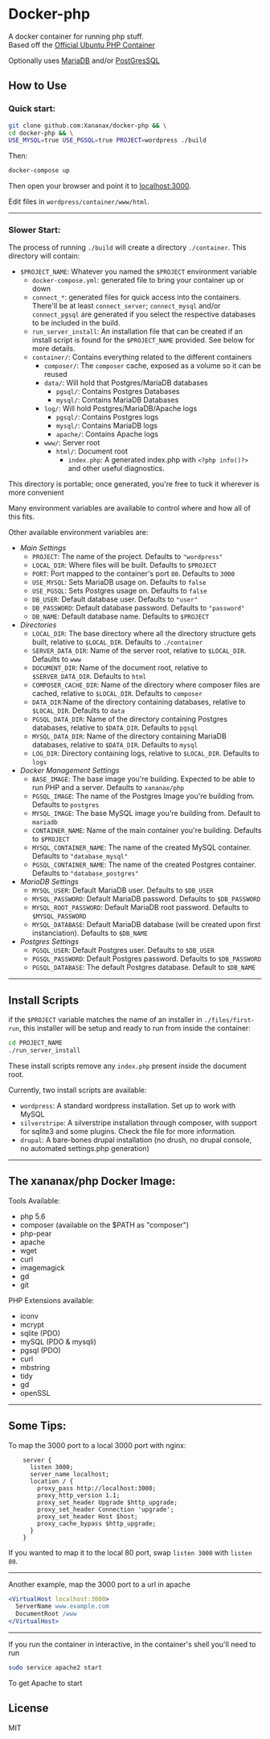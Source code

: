 # Docker-php

A docker container for running php stuff.  
Based off the [Official Ubuntu PHP Container](https://hub.docker.com/_/php/)

Optionally uses [MariaDB](https://hub.docker.com/_/mariadb/) and/or [PostGresSQL](https://hub.docker.com/_/postgres/)

## How to Use

### Quick start:

```sh
git clone github.com:Xananax/docker-php && \
cd docker-php && \
USE_MYSQL=true USE_PGSQL=true PROJECT=wordpress ./build
```
Then:
```sh
docker-compose up
```

Then open your browser and point it to [localhost:3000](http://localhost:3000).

Edit files in `wordpress/container/www/html`.

------

### Slower Start:

The process of running `./build` will create a directory `./container`. This directory will contain:

- `$PROJECT_NAME`: Whatever you named the `$PROJECT` environment variable
  - `docker-compose.yml`: generated file to bring your container up or down
  - `connect_*`: generated files for quick access into the containers. There'll be at least `connect_server`; `connect_mysql` and/or `connect_pgsql` are generated if you select the respective databases to be included in the build.
  - `run_server_install`: An installation file that can be created if an install script is found for the `$PROJECT_NAME` provided. See below for more details.
  - `container/`: Contains everything related to the different containers
    - `composer/`: The `composer` cache, exposed as a volume so it can be reused
    - `data/`: Will hold that Postgres/MariaDB databases
      - `pgsql/`: Contains Postgres Databases
      - `mysql/`: Contains MariaDB Databases
    - `log/`: Will hold Postgres/MariaDB/Apache logs
      - `pgsql/`: Contains Postgres logs
      - `mysql/`: Contains MariaDB logs
      - `apache/`: Contains Apache logs
    - `www/`: Server root
      - `html/`: Document root
        - `index.php`: A generated index.php with `<?php info()?>` and other useful diagnostics.

This directory is portable; once generated, you're free to tuck it wherever is more convenient

Many environment variables are available to control where and how all of this fits.  

Other available environment variables are:

- *Main Settings*
  - `PROJECT`: The name of the project. Defaults to `"wordpress"`
  - `LOCAL_DIR`: Where files will be built. Defaults to `$PROJECT`
  - `PORT`: Port mapped to the container's port `80`. Defaults to `3000`
  - `USE_MYSQL`: Sets MariaDB usage on. Defaults to `false`
  - `USE_PGSQL`: Sets Postgres usage on. Defaults to `false`
  - `DB_USER`: Default database user. Defaults to `"user"`
  - `DB_PASSWORD`: Default database password. Defaults to `"password"`
  - `DB_NAME`: Default database name. Defaults to `$PROJECT`
- *Directories*
  - `LOCAL_DIR`: The base directory where all the directory structure gets built, relative to `$LOCAL_DIR`. Defaults to `./container`
  - `SERVER_DATA_DIR`: Name of the server root, relative to `$LOCAL_DIR`. Defaults to `www`
  - `DOCUMENT_DIR`: Name of the document root, relative to `$SERVER_DATA_DIR`. Defaults to `html`
  - `COMPOSER_CACHE_DIR`: Name of the directory where composer files are cached, relative to `$LOCAL_DIR`. Defaults to `composer`
  - `DATA_DIR`:Name of the directory containing databases, relative to `$LOCAL_DIR`. Defaults to `data`
  - `PGSQL_DATA_DIR`: Name of the directory containing Postgres databases, relative to `$DATA_DIR`. Defaults to `pgsql`
  - `MYSQL_DATA_DIR`: Name of the directory containing MariaDB databases, relative to `$DATA_DIR`. Defaults to `mysql`
  - `LOG_DIR`: Directory containing logs, relative to `$LOCAL_DIR`. Defaults to `logs`
- *Docker Management Settings*
  - `BASE_IMAGE`: The base image you're building. Expected to be able to run PHP and a server. Defaults to `xananax/php`
  - `PGSQL_IMAGE`: The name of the Postgres Image you're building from. Defaults to `postgres`
  - `MYSQL_IMAGE`: The base MySQL image you're building from. Default to `mariadb`
  - `CONTAINER_NAME`: Name of the main container you're building. Defaults to `$PROJECT`
  - `MYSQL_CONTAINER_NAME`: The name of the created MySQL container. Defaults to `"database_mysql"`
  - `PGSQL_CONTAINER_NAME`: The name of the created Postgres container. Defaults to `"database_postgres"`
- *MariaDB Settings*
  - `MYSQL_USER`: Default MariaDB user. Defaults to `$DB_USER`
  - `MYSQL_PASSWORD`: Default MariaDB password. Defaults to `$DB_PASSWORD`
  - `MYSQL_ROOT_PASSWORD`: Default MariaDB root password. Defaults to `$MYSQL_PASSWORD`
  - `MYSQL_DATABASE`: Default MariaDB database (will be created upon first instanciation). Defaults to `$DB_NAME`
- *Postgres Settings*
  - `PGSQL_USER`: Default Postgres user. Defaults to `$DB_USER`
  - `PGSQL_PASSWORD`: Default Postgres password. Defaults to `$DB_PASSWORD`
  - `PGSQL_DATABASE`: The default Postgres database. Default to `$DB_NAME`

----

## Install Scripts

if the `$PROJECT` variable matches the name of an installer in `./files/first-run`, this installer will be setup and ready to run from inside the container:

```sh
cd PROJECT_NAME
./run_server_install
```

These install scripts remove any `index.php` present inside the document root.

Currently, two install scripts are available:

- `wordpress`: A standard wordpress installation. Set up to work with MySQL
- `silverstripe`: A silverstripe installation through composer, with support for sqlite3 and some plugins. Check the file for more information.
- `drupal`: A bare-bones drupal installation (no drush, no drupal console, no automated settings.php generation)

----


## The xananax/php Docker Image:


Tools Available:

- php 5.6
- composer (available on the $PATH as "composer")
- php-pear
- apache
- wget
- curl
- imagemagick
- gd
- git

PHP Extensions available:

- iconv
- mcrypt
- sqlite (PDO)
- mySQL (PDO & mysqli)
- pgsql (PDO)
- curl
- mbstring
- tidy
- gd
- openSSL

-----

## Some Tips:

To map the 3000 port to a local 3000 port with nginx:

```nginx
    server {
      listen 3000;
      server_name localhost;
      location / {
        proxy_pass http://localhost:3000;
        proxy_http_version 1.1;
        proxy_set_header Upgrade $http_upgrade;
        proxy_set_header Connection 'upgrade';
        proxy_set_header Host $host;
        proxy_cache_bypass $http_upgrade;
      }
    }
```
If you wanted to map it to the local 80 port, swap `listen 3000` with `listen 80`.

------

Another example, map the 3000 port to a url in apache

```apache
<VirtualHost localhost:3000>
  ServerName www.example.com
  DocumentRoot /www
</VirtualHost>
```

------

If you run the container in interactive, in the container's shell you'll need to run

```sh
sudo service apache2 start
```

To get Apache to start


## License

MIT
